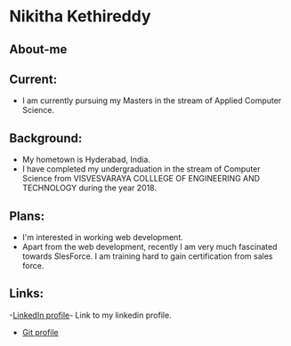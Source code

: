 # Nikitha Kethireddy

## About-me

## Current: 
- I am currently pursuing my Masters in the stream of Applied Computer Science.

## Background: 
- My hometown is Hyderabad, India.
-  I have completed my undergraduation in the stream of Computer Science from VISVESVARAYA COLLLEGE OF ENGINEERING AND TECHNOLOGY during the year 2018.

## Plans: 
- I'm interested in working web development.
- Apart from the web development, recently I am very much fascinated towards SlesForce. I am training hard to gain certification from sales force.


## Links:
-[LinkedIn profile](https://www.linkedin.com/in/nikitha-kethi-13b67b184/)- Link to my linkedin profile.
- [Git profile](https://github.com/nikithakethireddy1996)
